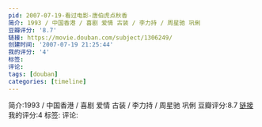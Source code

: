 ```yaml
---
pid: 2007-07-19-看过电影-唐伯虎点秋香
简介: 1993 / 中国香港 / 喜剧 爱情 古装 / 李力持 / 周星驰 巩俐
豆瓣评分: '8.7'
链接: https://movie.douban.com/subject/1306249/
创建时间: '2007-07-19 21:25:44'
我的评分: '4'
标签:
评论:
tags: [douban]
categories: [timeline]
---
```

简介:1993 / 中国香港 / 喜剧 爱情 古装 / 李力持 / 周星驰 巩俐
豆瓣评分:8.7
[链接](https://movie.douban.com/subject/1306249/)
我的评分:4
标签:
评论:
